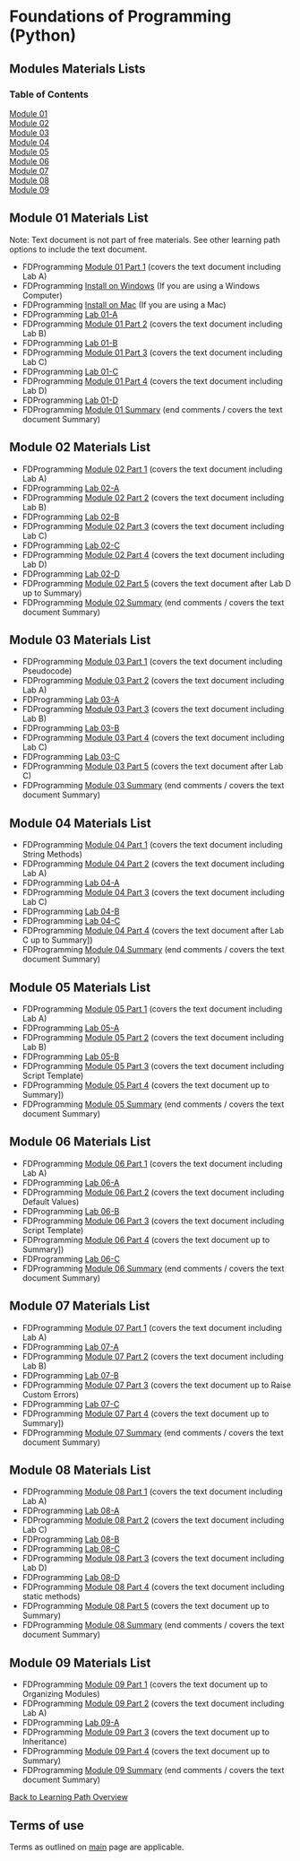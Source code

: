 # Foundations of Programming (Python)  

## Modules Materials Lists  

### Table of Contents  
[Module 01](#module-01-materials-list)  
[Module 02](#module-02-materials-list)  
[Module 03](#module-03-materials-list)  
[Module 04](#module-04-materials-list)  
[Module 05](#module-05-materials-list)  
[Module 06](#module-06-materials-list)  
[Module 07](#module-07-materials-list)  
[Module 08](#module-08-materials-list)  
[Module 09](#module-09-materials-list)  

## Module 01 Materials List  
Note: Text document is not part of free materials. See other learning path options to include the text document.
* FDProgramming [Module 01 Part 1](https://youtu.be/xoqWGAxwrZ0) (covers the text document including Lab A)
* FDProgramming [Install on Windows](https://youtu.be/RtLLqbY7PbA) (If you are using a Windows Computer)
* FDProgramming [Install on Mac](https://youtu.be/iWHSEzXVfcc) (If you are using a Mac)
* FDProgramming [Lab 01-A](content/Lab_01_A.md)
* FDProgramming [Module 01 Part 2](https://youtu.be/B83xIjdl1no) (covers the text document including Lab B)
* FDProgramming [Lab 01-B](content/Lab_01_B.md)
* FDProgramming [Module 01 Part 3](https://youtu.be/s1tbLL8HFUs) (covers the text document including Lab C)
* FDProgramming [Lab 01-C](content/Lab_01_C.md)
* FDProgramming [Module 01 Part 4](https://youtu.be/VhLSrMcg5Vg) (covers the text document including Lab D)
* FDProgramming [Lab 01-D](content/Lab_01_D.md)
* FDProgramming [Module 01 Summary](https://youtu.be/OamRCosJuDY) (end comments / covers the text document Summary)

## Module 02 Materials List
* FDProgramming [Module 02 Part 1](https://youtu.be/kQSN9k56Ano) (covers the text document including Lab A)  
* FDProgramming [Lab 02-A](content/Lab_02_A.md)
* FDProgramming [Module 02 Part 2](https://youtu.be/wVtc5fsxOg4) (covers the text document including Lab B)  
* FDProgramming [Lab 02-B](content/Lab_02_B.md)
* FDProgramming [Module 02 Part 3](https://youtu.be/dT1aRtJZ1P4) (covers the text document including Lab C)  
* FDProgramming [Lab 02-C](content/Lab_02_C.md)
* FDProgramming [Module 02 Part 4](https://youtu.be/mMHOY3CVUXU) (covers the text document including Lab D)  
* FDProgramming [Lab 02-D](content/Lab_02_D.md)
* FDProgramming [Module 02 Part 5](https://youtu.be/YT3hXBNJi4s) (covers the text document after Lab D up to Summary)  
* FDProgramming [Module 02 Summary](https://youtu.be/OWZXCYS4QoU) (end comments / covers the text document Summary)  

## Module 03 Materials List
* FDProgramming [Module 03 Part 1](https://youtu.be/Ow_9Ei-HuF0) (covers the text document including Pseudocode)  
* FDProgramming [Module 03 Part 2](https://youtu.be/VTKWgbu-Nwk) (covers the text document including Lab A)  
* FDProgramming [Lab 03-A](content/Lab_03_A.md)
* FDProgramming [Module 03 Part 3](https://youtu.be/PXwkcwK8_E0) (covers the text document including Lab B)  
* FDProgramming [Lab 03-B](content/Lab_03_B.md)
* FDProgramming [Module 03 Part 4](https://youtu.be/VQdhA4Hu_nk) (covers the text document including Lab C)  
* FDProgramming [Lab 03-C](content/Lab_03_C.md)
* FDProgramming [Module 03 Part 5](https://youtu.be/y5LFUZ8hR1I) (covers the text document after Lab C)  
* FDProgramming [Module 03 Summary](https://youtu.be/4OvpjKDztZQ) (end comments / covers the text document Summary)  

## Module 04 Materials List
* FDProgramming [Module 04 Part 1](https://youtu.be/IzvFhW6dRsI) (covers the text document including String Methods)  
* FDProgramming [Module 04 Part 2](https://youtu.be/YMtzjpJkek0) (covers the text document including Lab A)  
* FDProgramming [Lab 04-A](content/Lab_04_A.md)  
* FDProgramming [Module 04 Part 3](https://youtu.be/8Kmd5Enk4SI) (covers the text document including Lab C)  
* FDProgramming [Lab 04-B](content/Lab_04_B.md)  
* FDProgramming [Lab 04-C](content/Lab_04_C.md)  
* FDProgramming [Module 04 Part 4](https://youtu.be/qIbCMPuf15o) (covers the text document after Lab C up to Summary])  
* FDProgramming [Module 04 Summary](https://youtu.be/hr3AlQoilyQ) (end comments / covers the text document Summary)  

## Module 05 Materials List
* FDProgramming [Module 05 Part 1](https://youtu.be/L0WC4qmrdz8) (covers the text document including Lab A)  
* FDProgramming [Lab 05-A](content/Lab_05_A.md)  
* FDProgramming [Module 05 Part 2](https://youtu.be/0J9vIKAUYJs) (covers the text document including Lab B)  
* FDProgramming [Lab 05-B](content/Lab_05_B.md)  
* FDProgramming [Module 05 Part 3](https://youtu.be/sNVshDL__84) (covers the text document including Script Template)  
* FDProgramming [Module 05 Part 4](https://youtu.be/q3-fpd_jhsQ) (covers the text document up to Summary])  
* FDProgramming [Module 05 Summary](https://youtu.be/3WZMw3WtlyA) (end comments / covers the text document Summary)  

## Module 06 Materials List
* FDProgramming [Module 06 Part 1](https://youtu.be/V_p5Zb-FHbU) (covers the text document including Lab A)  
* FDProgramming [Lab 06-A](content/Lab_06_A.md)  
* FDProgramming [Module 06 Part 2](https://youtu.be/bcOdd8J5vlM) (covers the text document including Default Values)  
* FDProgramming [Lab 06-B](content/Lab_06_B.md)  
* FDProgramming [Module 06 Part 3](https://youtu.be/pTr4QqSQXOU) (covers the text document including Script Template)  
* FDProgramming [Module 06 Part 4](https://youtu.be/bMOVdz9B-Vk) (covers the text document up to Summary])  
* FDProgramming [Lab 06-C](content/Lab_06_C.md)  
* FDProgramming [Module 06 Summary](https://youtu.be/NXAHS_S4xAc) (end comments / covers the text document Summary)  

## Module 07 Materials List
* FDProgramming [Module 07 Part 1](https://youtu.be/kOdqRSYwmsI) (covers the text document including Lab A)  
* FDProgramming [Lab 07-A](content/Lab_07_A.md)  
* FDProgramming [Module 07 Part 2](https://youtu.be/Rd6fWPAvf0w) (covers the text document including Lab B)  
* FDProgramming [Lab 07-B](content/Lab_07_B.md)  
* FDProgramming [Module 07 Part 3](https://youtu.be/5_HaN4ggNAg) (covers the text document up to Raise Custom Errors)  
* FDProgramming [Lab 07-C](content/Lab_07_C.md)  
* FDProgramming [Module 07 Part 4](https://youtu.be/qbC-IiNm2qk) (covers the text document up to Summary])  
* FDProgramming [Module 07 Summary](https://youtu.be/eGGz6KR4Qvo) (end comments / covers the text document Summary)  

## Module 08 Materials List
* FDProgramming [Module 08 Part 1](https://youtu.be/DwkXcPmvOYY) (covers the text document including Lab A)  
* FDProgramming [Lab 08-A](content/Lab_08_A.md)  
* FDProgramming [Module 08 Part 2](https://youtu.be/yXldCdMm9vI) (covers the text document including Lab C)  
* FDProgramming [Lab 08-B](content/Lab_08_B.md)  
* FDProgramming [Lab 08-C](content/Lab_08_C.md)  
* FDProgramming [Module 08 Part 3](https://youtu.be/wsDAVwxpFqI) (covers the text document including Lab D)  
* FDProgramming [Lab 08-D](content/Lab_08_D.md)  
* FDProgramming [Module 08 Part 4](https://youtu.be/FlOgMlovDIM) (covers the text document including static methods)  
* FDProgramming [Module 08 Part 5](https://youtu.be/mLV2b2v48c8) (covers the text document up to Summary)  
* FDProgramming [Module 08 Summary](https://youtu.be/1_UjD8DoRuc) (end comments / covers the text document Summary)  

## Module 09 Materials List
* FDProgramming [Module 09 Part 1](https://youtu.be/XWnD92V0FQE) (covers the text document up to Organizing Modules)  
* FDProgramming [Module 09 Part 2](https://youtu.be/O_LLarLzsTo) (covers the text document including Lab A)
* FDProgramming [Lab 09-A](content/Lab_09_A.md)  
* FDProgramming [Module 09 Part 3](https://youtu.be/b3oHQRk61IQ) (covers the text document up to Inheritance)  
* FDProgramming [Module 09 Part 4](https://youtu.be/h0HcUJPr72U) (covers the text document up to Summary)  
* FDProgramming [Module 09 Summary](https://youtu.be/iDKKDh8uizw) (end comments / covers the text document Summary)  

[Back to Learning Path Overview](README.md)  

## Terms of use
Terms as outlined on [main](../README.md#terms-of-use) page are applicable.  
